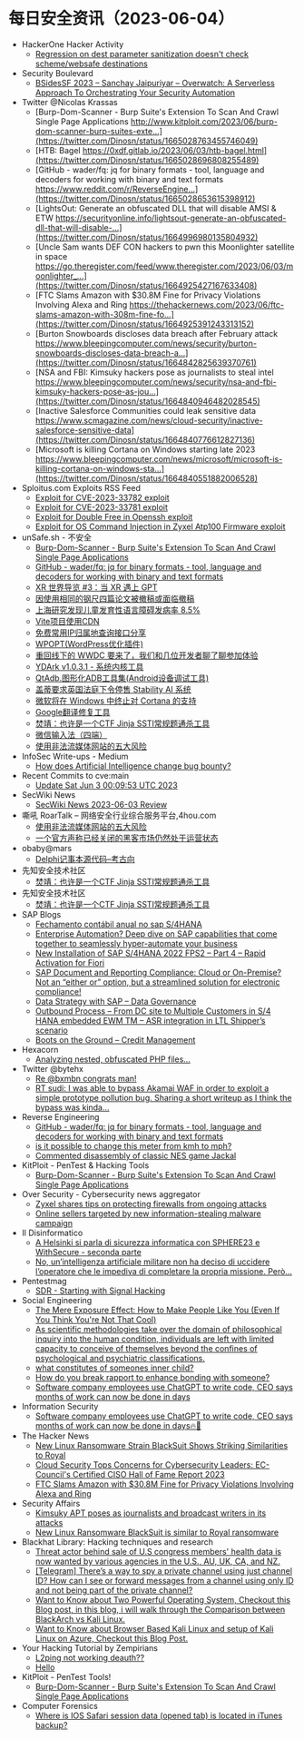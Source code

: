 # 每日安全资讯（2023-06-04）

- HackerOne Hacker Activity
  - [Regression on dest parameter sanitization doesn't check scheme/websafe destinations](https://hackerone.com/reports/1962951)
- Security Boulevard
  - [BSidesSF 2023 – Sanchay Jaipuriyar – Overwatch: A Serverless Approach To Orchestrating Your Security Automation](https://securityboulevard.com/2023/06/bsidessf-2023-sanchay-jaipuriyar-overwatch-a-serverless-approach-to-orchestrating-your-security-automation/)
- Twitter @Nicolas Krassas
  - [Burp-Dom-Scanner - Burp Suite's Extension To Scan And Crawl Single Page Applications http://www.kitploit.com/2023/06/burp-dom-scanner-burp-suites-exte...](https://twitter.com/Dinosn/status/1665028763455746049)
  - [HTB: Bagel https://0xdf.gitlab.io/2023/06/03/htb-bagel.html](https://twitter.com/Dinosn/status/1665028696808255489)
  - [GitHub - wader/fq: jq for binary formats - tool, language and decoders for working with binary and text formats https://www.reddit.com/r/ReverseEngine...](https://twitter.com/Dinosn/status/1665028653615398912)
  - [LightsOut: Generate an obfuscated DLL that will disable AMSI & ETW https://securityonline.info/lightsout-generate-an-obfuscated-dll-that-will-disable-...](https://twitter.com/Dinosn/status/1664996980135804932)
  - [Uncle Sam wants DEF CON hackers to pwn this Moonlighter satellite in space https://go.theregister.com/feed/www.theregister.com/2023/06/03/moonlighter_...](https://twitter.com/Dinosn/status/1664925427167633408)
  - [FTC Slams Amazon with $30.8M Fine for Privacy Violations Involving Alexa and Ring https://thehackernews.com/2023/06/ftc-slams-amazon-with-308m-fine-fo...](https://twitter.com/Dinosn/status/1664925391243313152)
  - [Burton Snowboards discloses data breach after February attack https://www.bleepingcomputer.com/news/security/burton-snowboards-discloses-data-breach-a...](https://twitter.com/Dinosn/status/1664842825639370761)
  - [NSA and FBI: Kimsuky hackers pose as journalists to steal intel https://www.bleepingcomputer.com/news/security/nsa-and-fbi-kimsuky-hackers-pose-as-jou...](https://twitter.com/Dinosn/status/1664840946482028545)
  - [Inactive Salesforce Communities could leak sensitive data https://www.scmagazine.com/news/cloud-security/inactive-salesforce-sensitive-data](https://twitter.com/Dinosn/status/1664840776612827136)
  - [Microsoft is killing Cortana on Windows starting late 2023 https://www.bleepingcomputer.com/news/microsoft/microsoft-is-killing-cortana-on-windows-sta...](https://twitter.com/Dinosn/status/1664840551882006528)
- Sploitus.com Exploits RSS Feed
  - [Exploit for CVE-2023-33782 exploit](https://sploitus.com/exploit?id=2B1AE8A0-2F7F-5646-9ACD-B8ACDAB16ECD&utm_source=rss&utm_medium=rss)
  - [Exploit for CVE-2023-33781 exploit](https://sploitus.com/exploit?id=6F528697-8313-5F92-9BBA-FE5FC4CAA4C1&utm_source=rss&utm_medium=rss)
  - [Exploit for Double Free in Openssh exploit](https://sploitus.com/exploit?id=09DAE153-1015-5324-B27A-FE80D50E2F75&utm_source=rss&utm_medium=rss)
  - [Exploit for OS Command Injection in Zyxel Atp100 Firmware exploit](https://sploitus.com/exploit?id=E970A799-E1D8-5016-B74B-62A0B317BA9E&utm_source=rss&utm_medium=rss)
- unSafe.sh - 不安全
  - [Burp-Dom-Scanner - Burp Suite's Extension To Scan And Crawl Single Page Applications](https://buaq.net/go-167089.html)
  - [GitHub - wader/fq: jq for binary formats - tool, language and decoders for working with binary and text formats](https://buaq.net/go-167081.html)
  - [XR 世界导览 #3：当 XR 遇上 GPT](https://buaq.net/go-167080.html)
  - [因使用相同的钢尺四篇论文被撤稿或面临撤稿](https://buaq.net/go-167085.html)
  - [上海研究发现儿童发育性语言障碍发病率 8.5%](https://buaq.net/go-167086.html)
  - [Vite项目使用CDN](https://buaq.net/go-167068.html)
  - [免费常用IP归属地查询接口分享](https://buaq.net/go-167069.html)
  - [WPOPT(WordPress优化插件)](https://buaq.net/go-167070.html)
  - [重回线下的 WWDC 要来了，我们和几位开发者聊了聊参加体验](https://buaq.net/go-167067.html)
  - [YDArk v1.0.3.1 - 系统内核工具](https://buaq.net/go-167071.html)
  - [QtAdb.图形化ADB工具集(Android设备调试工具)](https://buaq.net/go-167072.html)
  - [盖蒂要求英国法庭下令停售 Stability AI 系统](https://buaq.net/go-167087.html)
  - [微软将在 Windows 中终止对 Cortana 的支持](https://buaq.net/go-167088.html)
  - [Google翻译修复工具](https://buaq.net/go-167064.html)
  - [焚靖：也许是一个CTF Jinja SSTI常规题通杀工具](https://buaq.net/go-167061.html)
  - [微信输入法（四端）](https://buaq.net/go-167065.html)
  - [使用非法流媒体网站的五大风险](https://buaq.net/go-167049.html)
- InfoSec Write-ups - Medium
  - [How does Artificial Intelligence change bug bounty?](https://infosecwriteups.com/how-does-artificial-intelligence-change-bug-bounty-6fd52dc2fecd?source=rss----7b722bfd1b8d---4)
- Recent Commits to cve:main
  - [Update Sat Jun  3 00:09:53 UTC 2023](https://github.com/trickest/cve/commit/9ca776295387169e99342cec44d395da9c5b3948)
- SecWiki News
  - [SecWiki News 2023-06-03 Review](http://www.sec-wiki.com/?2023-06-03)
- 嘶吼 RoarTalk – 网络安全行业综合服务平台,4hou.com
  - [使用非法流媒体网站的五大风险](https://www.4hou.com/posts/lk77)
  - [一个官方声称已经关闭的黑客市场仍然处于运营状态](https://www.4hou.com/posts/K78l)
- obaby@mars
  - [Delphi记事本源代码–考古向](https://h4ck.org.cn/2023/06/delphi%e8%ae%b0%e4%ba%8b%e6%9c%ac%e6%ba%90%e4%bb%a3%e7%a0%81-%e8%80%83%e5%8f%a4%e5%90%91/)
- 先知安全技术社区
  - [焚靖：也许是一个CTF Jinja SSTI常规题通杀工具](https://xz.aliyun.com/t/12586)
- 先知安全技术社区
  - [焚靖：也许是一个CTF Jinja SSTI常规题通杀工具](https://xz.aliyun.com/t/12586)
- SAP Blogs
  - [Fechamento contábil anual no sap S/4HANA](https://blogs.sap.com/2023/06/03/fechamento-contabil-anual-no-sap-s-4hana/)
  - [Enterprise Automation? Deep dive on SAP capabilities that come together to seamlessly hyper-automate your business](https://blogs.sap.com/2023/06/03/enterprise-automation-deep-dive-on-sap-capabilities-that-come-together-to-seamlessly-hyper-automate-your-business/)
  - [New Installation of SAP S/4HANA 2022 FPS2 – Part 4 – Rapid Activation for Fiori](https://blogs.sap.com/2023/06/03/new-installation-of-sap-s-4hana-2022-fps2-part-4-rapid-activation-for-fiori/)
  - [SAP Document and Reporting Compliance: Cloud or On-Premise? Not an “either or” option, but a streamlined solution for electronic compliance!](https://blogs.sap.com/2023/06/03/sap-document-and-reporting-compliance-cloud-or-on-premise-not-an-either-or-option-but-a-streamlined-solution-for-electronic-compliance/)
  - [Data Strategy with SAP – Data Governance](https://blogs.sap.com/2023/06/03/data-strategy-with-sap-data-governance/)
  - [Outbound Process – From DC site to Multiple Customers in S/4 HANA embedded EWM TM – ASR integration in LTL Shipper’s scenario](https://blogs.sap.com/2023/06/03/outbound-process-from-dc-site-to-multiple-customers-in-s-4-hana-embedded-ewm-tm-asr-integration-in-ltl-shippers-scenario/)
  - [Boots on the Ground – Credit Management](https://blogs.sap.com/2023/06/03/boots-on-the-ground-credit-management/)
- Hexacorn
  - [Analyzing nested, obfuscated PHP files…](https://www.hexacorn.com/blog/2023/06/03/analyzing-nested-obfuscated-php-files/)
- Twitter @bytehx
  - [Re @bxmbn congrats man!](https://twitter.com/bytehx343/status/1664898963923783685)
  - [RT sudi: I was able to bypass Akamai WAF in order to exploit a simple prototype pollution bug. Sharing a short writeup as I think the bypass was kinda...](https://twitter.com/sudhanshur705/status/1664892398126903296)
- Reverse Engineering
  - [GitHub - wader/fq: jq for binary formats - tool, language and decoders for working with binary and text formats](https://www.reddit.com/r/ReverseEngineering/comments/13za52w/github_waderfq_jq_for_binary_formats_tool/)
  - [is it possible to change this meter from kmh to mph?](https://www.reddit.com/r/ReverseEngineering/comments/13zrf50/is_it_possible_to_change_this_meter_from_kmh_to/)
  - [Commented disassembly of classic NES game Jackal](https://www.reddit.com/r/ReverseEngineering/comments/13zljr7/commented_disassembly_of_classic_nes_game_jackal/)
- KitPloit - PenTest & Hacking Tools
  - [Burp-Dom-Scanner - Burp Suite's Extension To Scan And Crawl Single Page Applications](http://www.kitploit.com/2023/06/burp-dom-scanner-burp-suites-extension.html)
- Over Security - Cybersecurity news aggregator
  - [Zyxel shares tips on protecting firewalls from ongoing attacks](https://www.bleepingcomputer.com/news/security/zyxel-shares-tips-on-protecting-firewalls-from-ongoing-attacks/)
  - [Online sellers targeted by new information-stealing malware campaign](https://www.bleepingcomputer.com/news/security/online-sellers-targeted-by-new-information-stealing-malware-campaign/)
- Il Disinformatico
  - [A Helsinki si parla di sicurezza informatica con SPHERE23 e WithSecure - seconda parte](http://attivissimo.blogspot.com/2023/06/a-helsinki-si-parla-di-sicurezza.html)
  - [No, un’intelligenza artificiale militare non ha deciso di uccidere l’operatore che le impediva di completare la propria missione. Però...](http://attivissimo.blogspot.com/2023/06/no-unintelligenza-artificiale-militare.html)
- Pentestmag
  - [SDR - Starting with Signal Hacking](https://pentestmag.com/sdr-starting-with-signal-hacking/?utm_source=rss&utm_medium=rss&utm_campaign=sdr-starting-with-signal-hacking)
- Social Engineering
  - [The Mere Exposure Effect: How to Make People Like You (Even If You Think You're Not That Cool)](https://www.reddit.com/r/SocialEngineering/comments/13zhb34/the_mere_exposure_effect_how_to_make_people_like/)
  - [As scientific methodologies take over the domain of philosophical inquiry into the human condition, individuals are left with limited capacity to conceive of themselves beyond the confines of psychological and psychiatric classifications.](https://www.reddit.com/r/SocialEngineering/comments/13ze071/as_scientific_methodologies_take_over_the_domain/)
  - [what constitutes of someones inner child?](https://www.reddit.com/r/SocialEngineering/comments/13zse48/what_constitutes_of_someones_inner_child/)
  - [How do you break rapport to enhance bonding with someone?](https://www.reddit.com/r/SocialEngineering/comments/13zngcw/how_do_you_break_rapport_to_enhance_bonding_with/)
  - [Software company employees use ChatGPT to write code, CEO says months of work can now be done in days](https://www.reddit.com/r/SocialEngineering/comments/13zmx2a/software_company_employees_use_chatgpt_to_write/)
- Information Security
  - [Software company employees use ChatGPT to write code, CEO says months of work can now be done in days🔥🦾](https://www.reddit.com/r/Information_Security/comments/13zn30w/software_company_employees_use_chatgpt_to_write/)
- The Hacker News
  - [New Linux Ransomware Strain BlackSuit Shows Striking Similarities to Royal](https://thehackernews.com/2023/06/new-linux-ransomware-strain-blacksuit.html)
  - [Cloud Security Tops Concerns for Cybersecurity Leaders: EC-Council's Certified CISO Hall of Fame Report 2023](https://thehackernews.com/2023/06/cloud-security-tops-concerns-for.html)
  - [FTC Slams Amazon with $30.8M Fine for Privacy Violations Involving Alexa and Ring](https://thehackernews.com/2023/06/ftc-slams-amazon-with-308m-fine-for.html)
- Security Affairs
  - [Kimsuky APT poses as journalists and broadcast writers in its attacks](https://securityaffairs.com/147014/apt/north-korea-kimsuky-advisory.html)
  - [New Linux Ransomware BlackSuit is similar to Royal ransomware](https://securityaffairs.com/147002/cyber-crime/blacksuit-similar-royal-ransomware.html)
- Blackhat Library: Hacking techniques and research
  - [Threat actor behind sale of U.S congress members' health data is now wanted by various agencies in the U.S., AU, UK, CA, and NZ.](https://www.reddit.com/r/blackhat/comments/13z4m4s/threat_actor_behind_sale_of_us_congress_members/)
  - [[Telegram] There’s a way to spy a private channel using just channel ID? How can I see or forward messages from a channel using only ID and not being part of the private channel?](https://www.reddit.com/r/blackhat/comments/13ztsc3/telegram_theres_a_way_to_spy_a_private_channel/)
  - [Want to Know about Two Powerful Operating System, Checkout this Blog post, in this blog, i will walk through the Comparison between BlackArch vs Kali Linux.](https://www.reddit.com/r/blackhat/comments/13zbbda/want_to_know_about_two_powerful_operating_system/)
  - [Want to Know about Browser Based Kali Linux and setup of Kali Linux on Azure, Checkout this Blog Post.](https://www.reddit.com/r/blackhat/comments/13z66sv/want_to_know_about_browser_based_kali_linux_and/)
- Your Hacking Tutorial by Zempirians
  - [L2ping not working deauth??](https://www.reddit.com/r/HowToHack/comments/13zcks7/l2ping_not_working_deauth/)
  - [Hello](https://www.reddit.com/r/HowToHack/comments/13z926y/hello/)
- KitPloit - PenTest Tools!
  - [Burp-Dom-Scanner - Burp Suite's Extension To Scan And Crawl Single Page Applications](http://www.kitploit.com/2023/06/burp-dom-scanner-burp-suites-extension.html)
- Computer Forensics
  - [Where is IOS Safari session data (opened tab) is located in iTunes backup?](https://www.reddit.com/r/computerforensics/comments/13yxsxf/where_is_ios_safari_session_data_opened_tab_is/)
